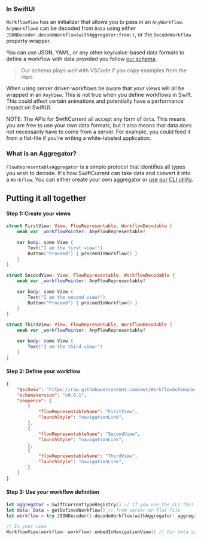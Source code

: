 ### In SwiftUI
`WorkflowView` has an initializer that allows you to pass in an `AnyWorkflow`. `AnyWorkflow`s can be decoded from `Data` using either `JSONDecoder.decodeWorkflow(withAggregator:from:)`, or the `DecodeWorkflow` property wrapper.

You can use JSON, YAML, or any other key/value-based data formats to define a workflow with data provided you follow [our schema](https://github.com/wwt/WorkflowSchema).
> Our schema plays well with VSCode if you copy examples from the repo.

When using server driven workflows be aware that your views will all be wrapped in an `AnyView`. This is not true when you define workflows in Swift. This could affect certain animations and potentially have a performance impact on SwiftUI. 

NOTE: The APIs for SwiftCurrent all accept any form of `Data`. This means you are free to use your own data formats, but it also means that data does not necessarily have to come from a server. For example, you could feed it from a flat-file if you're writing a white-labeled application.

### What is an Aggregator?
`FlowRepresentableAggregator` is a simple protocol that identifies all types you wish to decode. It's how SwiftCurrent can take data and convert it into a `Workflow`. You can either create your own aggregator or [use our CLI utility](https://wwt.github.io/SwiftCurrent/generated-type-registry.html).

## Putting it all together

#### Step 1: Create your views
```swift
struct FirstView: View, FlowRepresentable, WorkflowDecodable {
    weak var _workflowPointer: AnyFlowRepresentable?

    var body: some View {
        Text("I am the first view!")
        Button("Proceed") { proceedInWorkflow() }
    }
}

struct SecondView: View, FlowRepresentable, WorkflowDecodable {
    weak var _workflowPointer: AnyFlowRepresentable?

    var body: some View {
        Text("I am the second view!")
        Button("Proceed") { proceedInWorkflow() }
    }
}

struct ThirdView: View, FlowRepresentable, WorkflowDecodable {
    weak var _workflowPointer: AnyFlowRepresentable?

    var body: some View {
        Text("I am the third view!")
    }
}
```

#### Step 2: Define your workflow
```json
{
    "$schema": "https://raw.githubusercontent.com/wwt/WorkflowSchema/main/workflow-schema.json",
    "schemaVersion": "v0.0.1",
    "sequence": [
        {
            "flowRepresentableName": "FirstView",
            "launchStyle": "navigationLink",
        },
        {
            "flowRepresentableName": "SecondView",
            "launchStyle": "navigationLink",
        },
        {
            "flowRepresentableName": "ThirdView",
            "launchStyle": "navigationLink",
        }
    ]
}
```

#### Step 3: Use your workflow definition
```swift
let aggregator = SwiftCurrentTypeRegistry() // If you use the CLI this will be generated, if not you'll need to create your own, see the docs for `FlowRepresentableAggregator` for more information.
let data: Data = getDefinedWorkflow() // from server or flat-file
let workflow = try JSONDecoder().decodeWorkflow(withAggregator: aggregator, from: data)

// In your view
WorkflowView(workflow: workflow).embedInNavigationView() // Our data specified navigation links, so we need to wrap this in a navigation view for them to work.
```